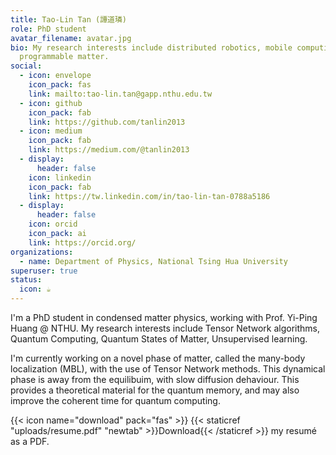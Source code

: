```yaml
---
title: Tao-Lin Tan (譚道璘)
role: PhD student
avatar_filename: avatar.jpg
bio: My research interests include distributed robotics, mobile computing and
  programmable matter.
social:
  - icon: envelope
    icon_pack: fas
    link: mailto:tao-lin.tan@gapp.nthu.edu.tw
  - icon: github
    icon_pack: fab
    link: https://github.com/tanlin2013
  - icon: medium
    icon_pack: fab
    link: https://medium.com/@tanlin2013
  - display:
      header: false
    icon: linkedin
    icon_pack: fab
    link: https://tw.linkedin.com/in/tao-lin-tan-0788a5186
  - display:
      header: false
    icon: orcid
    icon_pack: ai
    link: https://orcid.org/
organizations:
  - name: Department of Physics, National Tsing Hua University
superuser: true
status:
  icon: ☕️
---
```

I'm a PhD student in condensed matter physics, working with Prof. Yi-Ping Huang @ NTHU. My research interests include Tensor Network algorithms, Quantum Computing, Quantum States of Matter, Unsupervised learning.

I'm currently working on a novel phase of matter, called the many-body localization (MBL), with the use of Tensor Network methods. This dynamical phase is away from the equilibuim, with slow diffusion dehaviour. This provides a theoretical material for the quantum memory, and may also improve the coherent time for quantum computing.

{{< icon name="download" pack="fas" >}} {{< staticref "uploads/resume.pdf" "newtab" >}}Download{{< /staticref >}} my resumé as a PDF.